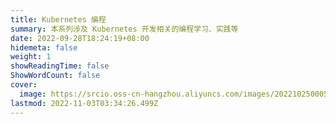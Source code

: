 ```yaml
---
title: Kubernetes 编程
summary: 本系列涉及 Kubernetes 开发相关的编程学习、实践等
date: 2022-09-28T18:24:19+08:00
hidemeta: false
weight: 1
showReadingTime: false
ShowWordCount: false
cover:
  image: https://srcio.oss-cn-hangzhou.aliyuncs.com/images/20221025000510.png
lastmod: 2022-11-03T03:34:26.499Z
---
```

